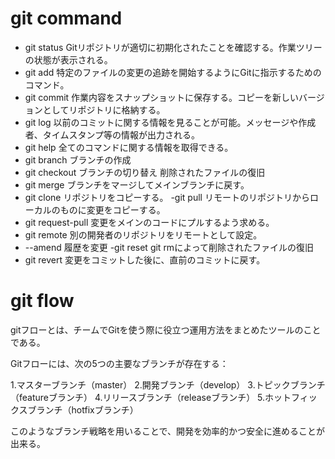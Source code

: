 # git command
- git status
Gitリポジトリが適切に初期化されたことを確認する。作業ツリーの状態が表示される。
- git add
特定のファイルの変更の追跡を開始するようにGitに指示するためのコマンド。
- git commit
作業内容をスナップショットに保存する。コピーを新しいバージョンとしてリポジトリに格納する。
- git log
以前のコミットに関する情報を見ることが可能。メッセージや作成者、タイムスタンプ等の情報が出力される。
- git help
全てのコマンドに関する情報を取得できる。
- git branch
ブランチの作成
- git checkout
ブランチの切り替え
削除されたファイルの復旧
- git merge
ブランチをマージしてメインブランチに戻す。
- git clone
リポジトリをコピーする。
-git pull
リモートのリポジトリからローカルのものに変更をコピーする。
- git request-pull
変更をメインのコードにプルするよう求める。
- git remote
別の開発者のリポジトリをリモートとして設定。
- --amend
履歴を変更
-git reset
git rmによって削除されたファイルの復旧
- git revert
変更をコミットした後に、直前のコミットに戻す。

# git flow
gitフローとは、チームでGitを使う際に役立つ運用方法をまとめたツールのことである。<br>

Gitフローには、次の5つの主要なブランチが存在する：

1.マスターブランチ（master）
2.開発ブランチ（develop）
3.トピックブランチ（featureブランチ）
4.リリースブランチ（releaseブランチ）
5.ホットフィックスブランチ（hotfixブランチ）

このようなブランチ戦略を用いることで、開発を効率的かつ安全に進めることが出来る。

